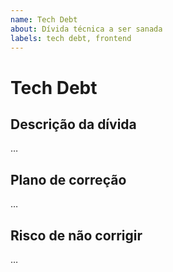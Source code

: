 ```yaml
---
name: Tech Debt
about: Dívida técnica a ser sanada
labels: tech debt, frontend
---
```


# Tech Debt

## Descrição da dívida

…

## Plano de correção

…

## Risco de não corrigir

…
